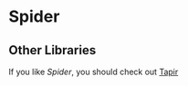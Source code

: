 # Spider

## Other Libraries

If you like *Spider*, you should check out [Tapir](https://tapir.softwaremill.com/en/latest/)